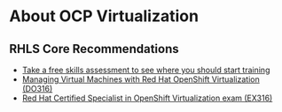 # About OCP Virtualization

## RHLS Core Recommendations

* [Take a free skills assessment to see where you should start training](https://skills.ole.redhat.com/en) 
* [Managing Virtual Machines with Red Hat OpenShift Virtualization (DO316)](https://www.redhat.com/en/services/training/do316-managing-virtual-machines-red-hat-openshift-virtualization)
* [Red Hat Certified Specialist in OpenShift Virtualization exam (EX316)](https://www.redhat.com/en/services/training/red-hat-certified-specialist-openshift-virtualization-ex316)
